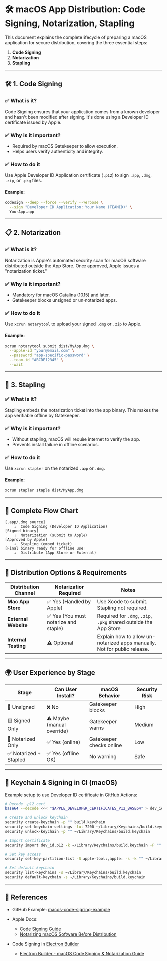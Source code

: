 # 🛠️ macOS App Distribution: Code Signing, Notarization, Stapling

This document explains the complete lifecycle of preparing a macOS application for secure distribution, covering the three essential steps:

1. **Code Signing**
2. **Notarization**
3. **Stapling**

---

## 🛠️ 1. Code Signing

### ✅ What is it?

Code Signing ensures that your application comes from a known developer and hasn't been modified after signing. It's done using a Developer ID certificate issued by Apple.

### ✅ Why is it important?

* Required by macOS Gatekeeper to allow execution.
* Helps users verify authenticity and integrity.

### ✅ How to do it

Use Apple Developer ID Application certificate (`.p12`) to sign `.app`, `.dmg`, `.zip`, or `.pkg` files.

#### Example:

```bash
codesign --deep --force --verify --verbose \
  --sign "Developer ID Application: Your Name (TEAMID)" \
  YourApp.app
```

---

## 📋 2. Notarization

### ✅ What is it?

Notarization is Apple's automated security scan for macOS software distributed outside the App Store. Once approved, Apple issues a "notarization ticket."

### ✅ Why is it important?

* Mandatory for macOS Catalina (10.15) and later.
* Gatekeeper blocks unsigned or un-notarized apps.

### ✅ How to do it

Use `xcrun notarytool` to upload your signed `.dmg` or `.zip` to Apple.

#### Example:

```bash
xcrun notarytool submit dist/MyApp.dmg \
  --apple-id "your@email.com" \
  --password "app-specific-password" \
  --team-id "ABCDE12345" \
  --wait
```

---

## 📌 3. Stapling

### ✅ What is it?

Stapling embeds the notarization ticket into the app binary. This makes the app verifiable offline by Gatekeeper.

### ✅ Why is it important?

* Without stapling, macOS will require internet to verify the app.
* Prevents install failure in offline scenarios.

### ✅ How to do it

Use `xcrun stapler` on the notarized `.app` or `.dmg`.

#### Example:

```bash
xcrun stapler staple dist/MyApp.dmg
```

---

## 🔹 Complete Flow Chart

```text
[.app/.dmg source]
    ↓  Code Signing (Developer ID Application)
[Signed binary]
    ↓  Notarization (submit to Apple)
[Approved by Apple]
    ↓  Stapling (embed ticket)
[Final binary ready for offline use]
    ↓  Distribute (App Store or External)
```

---

## 🚀 Distribution Options & Requirements

| Distribution Channel | Notarization Required                | Notes                                                                    |
| -------------------- | ------------------------------------ | ------------------------------------------------------------------------ |
| **Mac App Store**    | ✅ Yes (Handled by Apple)             | Use Xcode to submit. Stapling not required.                              |
| **External Website** | ✅ Yes (You must notarize and staple) | Required for `.dmg`, `.zip`, `.pkg` shared outside the App Store         |
| **Internal Testing** | ⚠️ Optional                          | Explain how to allow un-notarized apps manually. Not for public release. |

---

## 🌍 User Experience by Stage

| Stage                 | Can User Install?          | macOS Behavior           | Security Risk |
| --------------------- | -------------------------- | ------------------------ | ------------- |
| 🔴 Unsigned           | ❌ No                       | Gatekeeper blocks        | High          |
| 🟨 Signed Only        | ⚠️ Maybe (manual override) | Gatekeeper warns         | Medium        |
| 🔸 Notarized Only     | ✅ Yes (online)             | Gatekeeper checks online | Low           |
| ✅ Notarized + Stapled | ✅ Yes (offline OK)         | No warning               | Safe          |

---

## 📂 Keychain & Signing in CI (macOS)

Example setup to use Developer ID certificate in GitHub Actions:

```bash
# Decode .p12 cert
base64 --decode <<< "$APPLE_DEVELOPER_CERTIFICATES_P12_BASE64" > dev_id.p12

# Create and unlock keychain
security create-keychain -p "" build.keychain
security set-keychain-settings -lut 7200 ~/Library/Keychains/build.keychain
security unlock-keychain -p "" ~/Library/Keychains/build.keychain

# Import certificate
security import dev_id.p12 -k ~/Library/Keychains/build.keychain -P "" -T /usr/bin/codesign

# Set key access
security set-key-partition-list -S apple-tool:,apple: -s -k "" ~/Library/Keychains/build.keychain

# Set default keychain
security list-keychains -s ~/Library/Keychains/build.keychain
security default-keychain -s ~/Library/Keychains/build.keychain
```

---

## 🔗 References

* GitHub Example: [macos-code-signing-example](https://github.com/omkarcloud/macos-code-signing-example)
* Apple Docs:

  * [Code Signing Guide](https://developer.apple.com/support/code-signing/)
  * [Notarizing macOS Software Before Distribution](https://developer.apple.com/documentation/security/notarizing_macos_software_before_distribution)

* Code Signing in [Electron Builder](https://www.electron.build/) 
  * [Electron Builder - macOS Code Signing & Notarization Guide](./ElectronBuilder.md)
